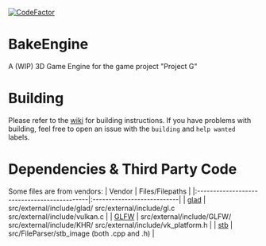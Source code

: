 [![CodeFactor](https://www.codefactor.io/repository/github/werechang/bakeengine/badge)](https://www.codefactor.io/repository/github/werechang/bakeengine)

# BakeEngine
A (WIP) 3D Game Engine for the game project "Project G"

# Building
Please refer to the [wiki](https://github.com/Werechang/BakeEngine/wiki) for building instructions.
If you have problems with building, feel free to open an issue with the `building` and `help wanted` labels.

# Dependencies & Third Party Code
Some files are from vendors:
| Vendor | Files/Filepaths |
|:--------------------------------------------|:---------------------------|
| [glad](https://github.com/dav1dde/glad-web) | src/external/include/glad/ src/external/include/gl.c src/external/include/vulkan.c |
| [GLFW](https://glfw.org) | src/external/include/GLFW/ src/external/include/KHR/ src/external/include/vk_platform.h |
| [stb](https://github.com/nothings/stb) | src/FileParser/stb_image (both .cpp and .h) |
